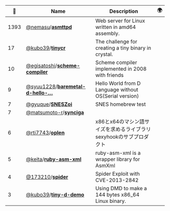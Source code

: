 |:star2: | Name | Description | 🌍|
|---|---|---|---|
|1393|[@nemasu](https://github.com/nemasu)/[**asmttpd**](https://github.com/nemasu/asmttpd)|Web server for Linux written in amd64 assembly.||
|17|[@kubo39](https://github.com/kubo39)/[**tinycr**](https://github.com/kubo39/tinycr)|The challenge for creating a tiny binary in crystal.||
|10|[@egisatoshi](https://github.com/egisatoshi)/[**scheme-compiler**](https://github.com/egisatoshi/scheme-compiler)|Scheme compiler implemented in 2008 with friends||
|9|[@syuu1228](https://github.com/syuu1228)/[**baremetal-d-hello-…**](https://github.com/syuu1228/baremetal-d-hello-serial)|Hello World from D Language without OS(Serial version)||
|7|[@gyuque](https://github.com/gyuque)/[**SNESZoi**](https://github.com/gyuque/SNESZoi)|SNES homebrew test||
|7|[@matsumoto-r](https://github.com/matsumoto-r)/[**synciga**](https://github.com/matsumoto-r/synciga)|||
|6|[@rti7743](https://github.com/rti7743)/[**oplen**](https://github.com/rti7743/oplen)|x86とx64のマシン語サイズを求めるライブラリ sexyhookのサブプロダクト||
|5|[@keita](https://github.com/keita)/[**ruby-asm-xml**](https://github.com/keita/ruby-asm-xml)|ruby-asm-xml is a wrapper library for AsmXml||
|4|[@173210](https://github.com/173210)/[**spider**](https://github.com/173210/spider)|Spider Exploit with CVE-2013-2842||
|3|[@kubo39](https://github.com/kubo39)/[**tiny-d-demo**](https://github.com/kubo39/tiny-d-demo)|Using DMD to make a 144 bytes x86_64 Linux binary.||

